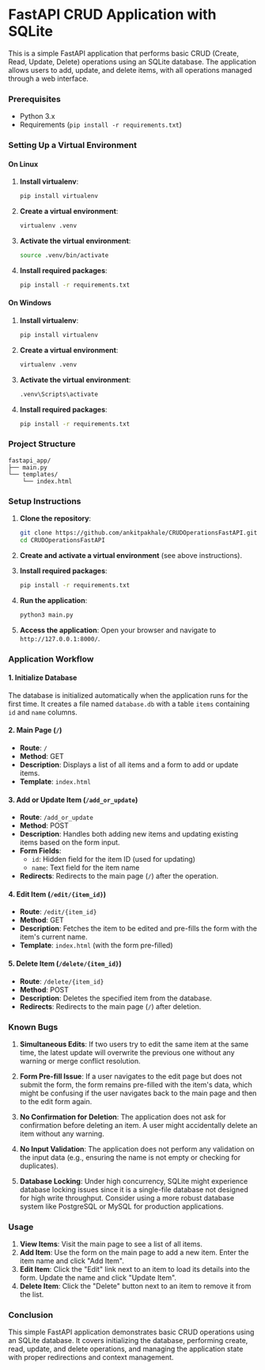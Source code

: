 # FastAPI CRUD Application with SQLite

This is a simple FastAPI application that performs basic CRUD (Create, Read, Update, Delete) operations using an SQLite database. The application allows users to add, update, and delete items, with all operations managed through a web interface.

### Prerequisites

- Python 3.x
- Requirements (`pip install -r requirements.txt`)

### Setting Up a Virtual Environment

#### On Linux

1. **Install virtualenv**:
    ```bash
    pip install virtualenv
    ```

2. **Create a virtual environment**:
    ```bash
    virtualenv .venv
    ```

3. **Activate the virtual environment**:
    ```bash
    source .venv/bin/activate
    ```

4. **Install required packages**:
    ```bash
    pip install -r requirements.txt
    ```

#### On Windows

1. **Install virtualenv**:
    ```bash
    pip install virtualenv
    ```

2. **Create a virtual environment**:
    ```bash
    virtualenv .venv
    ```

3. **Activate the virtual environment**:
    ```bash
    .venv\Scripts\activate
    ```

4. **Install required packages**:
    ```bash
    pip install -r requirements.txt
    ```

### Project Structure

```
fastapi_app/
├── main.py
└── templates/
    └── index.html
```

### Setup Instructions

1. **Clone the repository**:
    ```bash
    git clone https://github.com/ankitpakhale/CRUDOperationsFastAPI.git
    cd CRUDOperationsFastAPI
    ```

2. **Create and activate a virtual environment** (see above instructions).

3. **Install required packages**:
    ```bash
    pip install -r requirements.txt
    ```

4. **Run the application**:
    ```bash
    python3 main.py
    ```

5. **Access the application**:
    Open your browser and navigate to `http://127.0.0.1:8000/`.

### Application Workflow

#### 1. Initialize Database

The database is initialized automatically when the application runs for the first time. It creates a file named `database.db` with a table `items` containing `id` and `name` columns.

#### 2. Main Page (`/`)

- **Route**: `/`
- **Method**: GET
- **Description**: Displays a list of all items and a form to add or update items.
- **Template**: `index.html`

#### 3. Add or Update Item (`/add_or_update`)

- **Route**: `/add_or_update`
- **Method**: POST
- **Description**: Handles both adding new items and updating existing items based on the form input.
- **Form Fields**:
  - `id`: Hidden field for the item ID (used for updating)
  - `name`: Text field for the item name
- **Redirects**: Redirects to the main page (`/`) after the operation.

#### 4. Edit Item (`/edit/{item_id}`)

- **Route**: `/edit/{item_id}`
- **Method**: GET
- **Description**: Fetches the item to be edited and pre-fills the form with the item's current name.
- **Template**: `index.html` (with the form pre-filled)

#### 5. Delete Item (`/delete/{item_id}`)

- **Route**: `/delete/{item_id}`
- **Method**: POST
- **Description**: Deletes the specified item from the database.
- **Redirects**: Redirects to the main page (`/`) after deletion.

### Known Bugs

1. **Simultaneous Edits**: If two users try to edit the same item at the same time, the latest update will overwrite the previous one without any warning or merge conflict resolution.

2. **Form Pre-fill Issue**: If a user navigates to the edit page but does not submit the form, the form remains pre-filled with the item's data, which might be confusing if the user navigates back to the main page and then to the edit form again.

3. **No Confirmation for Deletion**: The application does not ask for confirmation before deleting an item. A user might accidentally delete an item without any warning.

4. **No Input Validation**: The application does not perform any validation on the input data (e.g., ensuring the name is not empty or checking for duplicates).

5. **Database Locking**: Under high concurrency, SQLite might experience database locking issues since it is a single-file database not designed for high write throughput. Consider using a more robust database system like PostgreSQL or MySQL for production applications.

### Usage

1. **View Items**: Visit the main page to see a list of all items.
2. **Add Item**: Use the form on the main page to add a new item. Enter the item name and click "Add Item".
3. **Edit Item**: Click the "Edit" link next to an item to load its details into the form. Update the name and click "Update Item".
4. **Delete Item**: Click the "Delete" button next to an item to remove it from the list.

### Conclusion

This simple FastAPI application demonstrates basic CRUD operations using an SQLite database. It covers initializing the database, performing create, read, update, and delete operations, and managing the application state with proper redirections and context management.
